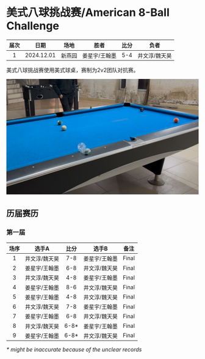 # 美式八球挑战赛/American 8-Ball Challenge

| 届次 | 日期        | 场地   | 胜者         | 比分 | 负者         |
| :--: | :--------: | :----: | :----------: | :-: | :----------: |
| 1    | 2024.12.01 | 新燕园 | 姜星宇/王翰墨 | 5-4 | 井文淳/魏天昊 |

美式八球挑战赛使用美式球桌，赛制为2v2团队对抗赛。

![](./img/american_8-ball_challenge.jpg)

## 历届赛历

### 第一届

| 场序 | 选手A        | 比分   | 选手B        | 备注  |
| :--: | :----------: | :---: | :----------: | :---: |
| 1    | 井文淳/魏天昊 | 7-8   | 姜星宇/王翰墨 | Final |
| 2    | 姜星宇/王翰墨 | 6-8   | 井文淳/魏天昊 | Final |
| 3    | 井文淳/魏天昊 | 4-8   | 姜星宇/王翰墨 | Final |
| 4    | 姜星宇/王翰墨 | 8-6   | 井文淳/魏天昊 | Final |
| 5    | 姜星宇/王翰墨 | 4-8   | 井文淳/魏天昊 | Final |
| 6    | 井文淳/魏天昊 | 7-8   | 姜星宇/王翰墨 | Final |
| 7    | 姜星宇/王翰墨 | 6-8   | 井文淳/魏天昊 | Final |
| 8    | 井文淳/魏天昊 | 6-8\* | 姜星宇/王翰墨 | Final |
| 9    | 姜星宇/王翰墨 | 6-8\* | 井文淳/魏天昊 | Final |

*\* might be inaccurate because of the unclear records*